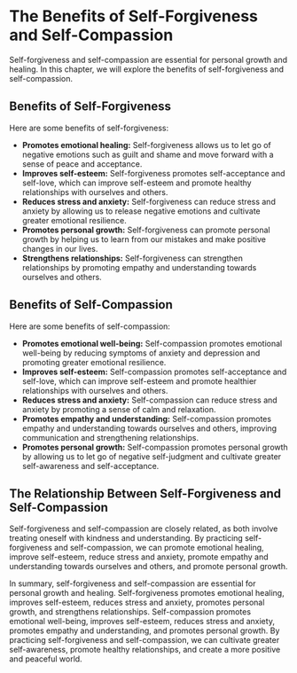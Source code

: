 The Benefits of Self-Forgiveness and Self-Compassion
=====================================================================================================

Self-forgiveness and self-compassion are essential for personal growth and healing. In this chapter, we will explore the benefits of self-forgiveness and self-compassion.

Benefits of Self-Forgiveness
----------------------------

Here are some benefits of self-forgiveness:

* **Promotes emotional healing:** Self-forgiveness allows us to let go of negative emotions such as guilt and shame and move forward with a sense of peace and acceptance.
* **Improves self-esteem:** Self-forgiveness promotes self-acceptance and self-love, which can improve self-esteem and promote healthy relationships with ourselves and others.
* **Reduces stress and anxiety:** Self-forgiveness can reduce stress and anxiety by allowing us to release negative emotions and cultivate greater emotional resilience.
* **Promotes personal growth:** Self-forgiveness can promote personal growth by helping us to learn from our mistakes and make positive changes in our lives.
* **Strengthens relationships:** Self-forgiveness can strengthen relationships by promoting empathy and understanding towards ourselves and others.

Benefits of Self-Compassion
---------------------------

Here are some benefits of self-compassion:

* **Promotes emotional well-being:** Self-compassion promotes emotional well-being by reducing symptoms of anxiety and depression and promoting greater emotional resilience.
* **Improves self-esteem:** Self-compassion promotes self-acceptance and self-love, which can improve self-esteem and promote healthier relationships with ourselves and others.
* **Reduces stress and anxiety:** Self-compassion can reduce stress and anxiety by promoting a sense of calm and relaxation.
* **Promotes empathy and understanding:** Self-compassion promotes empathy and understanding towards ourselves and others, improving communication and strengthening relationships.
* **Promotes personal growth:** Self-compassion promotes personal growth by allowing us to let go of negative self-judgment and cultivate greater self-awareness and self-acceptance.

The Relationship Between Self-Forgiveness and Self-Compassion
-------------------------------------------------------------

Self-forgiveness and self-compassion are closely related, as both involve treating oneself with kindness and understanding. By practicing self-forgiveness and self-compassion, we can promote emotional healing, improve self-esteem, reduce stress and anxiety, promote empathy and understanding towards ourselves and others, and promote personal growth.

In summary, self-forgiveness and self-compassion are essential for personal growth and healing. Self-forgiveness promotes emotional healing, improves self-esteem, reduces stress and anxiety, promotes personal growth, and strengthens relationships. Self-compassion promotes emotional well-being, improves self-esteem, reduces stress and anxiety, promotes empathy and understanding, and promotes personal growth. By practicing self-forgiveness and self-compassion, we can cultivate greater self-awareness, promote healthy relationships, and create a more positive and peaceful world.
